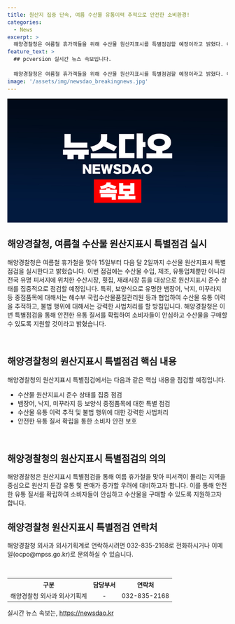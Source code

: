```yaml
---
title: 원산지 집중 단속, 여름 수산물 유통이력 추적으로 안전한 소비환경!
categories:
  - News
excerpt: >
  해양경찰청은 여름철 휴가객들을 위해 수산물 원산지표시를 특별점검할 예정이라고 밝혔다. 이번 점검에는 수산물 업체뿐만 아니라 유명 피서지에 있는 수산시장, 횟집 등을 대상으로 원산지표시 준수를 점검할 계획이다. 특히, 보양식으로 유명한 뱀장어, 낙지, 미꾸라지 등에 대해 수산물 유통 이력을 추적하고, 악덕 사범에 대해서는 강력하게 사법처리할 방침이다. 해양경찰청은 안전한 유통 질서를 확립하기 위해 노력할 것으로 강조했다. (문의: 해양경찰청 외사과 외사기획계 032-835-2168)
feature_text: >
  ## pcversion 실시간 뉴스 속보입니다.

  해양경찰청은 여름철 휴가객들을 위해 수산물 원산지표시를 특별점검할 예정이라고 밝혔다. 이번 점검에는 수산물 업체뿐만 아니라 유명 피서지에 있는 수산시장, 횟집 등을 대상으로 원산지표시 준수를 점검할 계획이다. 특히, 보양식으로 유명한 뱀장어, 낙지, 미꾸라지 등에 대해 수산물 유통 이력을 추적하고, 악덕 사범에 대해서는 강력하게 사법처리할 방침이다. 해양경찰청은 안전한 유통 질서를 확립하기 위해 노력할 것으로 강조했다. (문의: 해양경찰청 외사과 외사기획계 032-835-2168)
image: '/assets/img/newsdao_breakingnews.jpg'
---
```


<p><img src="/assets/img/newsdao_breakingnews.jpg" alt="pcversion 속보" /></p>

<h2 data-ke-size="size26">해양경찰청, 여름철 수산물 원산지표시 특별점검 실시</h2>

<p>해양경찰청은 여름철 휴가철을 맞아 15일부터 다음 달 2일까지 수산물 원산지표시 특별점검을 실시한다고 밝혔습니다. 이번 점검에는 수산물 수입, 제조, 유통업체뿐만 아니라 전국 유명 피서지에 위치한 수산시장, 횟집, 재래시장 등을 대상으로 원산지표시 준수 상태를 집중적으로 점검할 예정입니다. 특히, 보양식으로 유명한 뱀장어, 낙지, 미꾸라지 등 중점품목에 대해서는 해수부 국립수산물품질관리원 등과 협업하여 수산물 유통 이력을 추적하고, 불법 행위에 대해서는 강력한 사법처리를 할 방침입니다. 해양경찰청은 이번 특별점검을 통해 안전한 유통 질서를 확립하여 소비자들이 안심하고 수산물을 구매할 수 있도록 지원할 것이라고 밝혔습니다.</p>

<p data-ke-size="size16">&nbsp;</p>

<h2 data-ke-size="size26">해양경찰청의 원산지표시 특별점검 핵심 내용</h2>

<p>해양경찰청의 원산지표시 특별점검에서는 다음과 같은 핵심 내용을 점검할 예정입니다.</p>

<ul>
  <li>수산물 원산지표시 준수 상태를 집중 점검</li>
  <li>뱀장어, 낙지, 미꾸라지 등 보양식 중점품목에 대한 특별 점검</li>
  <li>수산물 유통 이력 추적 및 불법 행위에 대한 강력한 사법처리</li>
  <li>안전한 유통 질서 확립을 통한 소비자 안전 보호</li>
</ul>

<p data-ke-size="size16">&nbsp;</p>

<h2 data-ke-size="size26">해양경찰청의 원산지표시 특별점검의 의의</h2>

<p>해양경찰청은 원산지표시 특별점검을 통해 여름 휴가철을 맞아 피서객이 몰리는 지역을 중심으로 원산지 둔갑 유통 및 판매가 증가할 우려에 대비하고자 합니다. 이를 통해 안전한 유통 질서를 확립하여 소비자들이 안심하고 수산물을 구매할 수 있도록 지원하고자 합니다.</p>

<h2 data-ke-size="size26">해양경찰청 원산지표시 특별점검 연락처</h2>

<p>해양경찰청 외사과 외사기획계로 연락하시려면 032-835-2168로 전화하시거나 이메일(ocpo@mpss.go.kr)로 문의하실 수 있습니다.</p>

<p data-ke-size="size16">&nbsp;</p>

<table>
    <tr>
        <th style="text-align: center;">구분</th>
        <th style="text-align: center;">담당부서</th>
        <th style="text-align: center;">연락처</th>
    </tr>
    <tr>
        <td style="text-align: center;">해양경찰청 외사과 외사기획계</td>
        <td style="text-align: center;">-</td>
        <td style="text-align: center;">032-835-2168</td>
    </tr>
</table>
실시간 뉴스 속보는, <a href="https://newsdao.kr" rel="dofollow">https://newsdao.kr</a>


